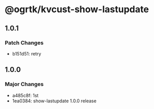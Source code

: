 # @ogrtk/kvcust-show-lastupdate

## 1.0.1

### Patch Changes

- b151d51: retry

## 1.0.0

### Major Changes

- a485c8f: 1st
- 1ea0384: show-lastupdate 1.0.0 release
